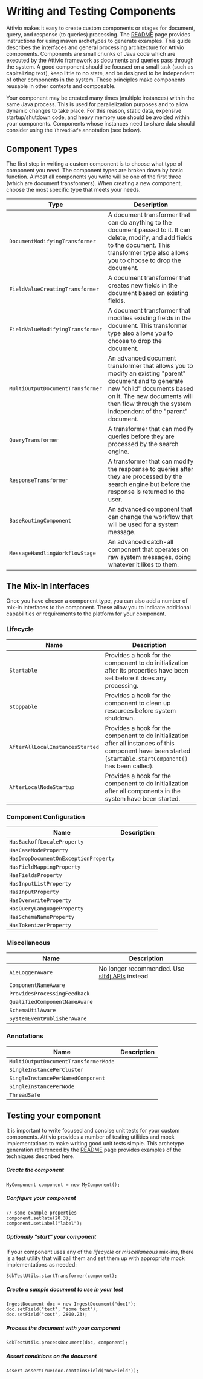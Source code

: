# Writing and Testing Components

Attivio makes it easy to create custom components or stages for document, query, and response (to queries) processing.  The [README](https://github.com/attivio/sdk/blob/5.2/README.md) page provides instructions for using maven archetypes to generate examples.  This guide describes the interfaces and general processing architecture for Attivio components.  Components are small chunks of Java code which are executed by the Attivio framework as documents and queries pass through the system.  A good component should be focused on a small task (such as capitalizing text), keep little to no state, and be designed to be independent of other components in the system.  These principles make components reusable in other contexts and composable.

Your component may be created many times (multiple instances) within the same Java process.  This is used for parallelization purposes and to allow dynamic changes to take place.  For this reason, static data, expensive startup/shutdown code, and heavy memory use should be avoided within your components.  Components whose instances need to share data should consider using the `ThreadSafe` annotation (see below).

## Component Types

The first step in writing a custom component is to choose what type of component you need.  The component types are broken down by basic function.  Almost all components you write will be one of the first three (which are document transformers).  When creating a new component, choose the most specific type that meets your needs.

| Type | Description |
| --- | --- |
| `DocumentModifyingTransformer` | A document transformer that can do anything to the document passed to it.  It can delete, modify, and add fields to the document.  This transformer type also allows you to choose to drop the document. |
| `FieldValueCreatingTransformer` | A document transformer that creates new fields in the document based on existing fields. |
| `FieldValueModifyingTransformer` | A document transformer that modifies existing fields in the document.  This transformer type also allows you to choose to drop the document. |
| `MultiOutputDocumentTransformer` | An advanced document transformer that allows you to modify an existing "parent" document and to generate new "child" documents based on it.  The new documents will then flow through the system independent of the "parent" document. |
| `QueryTransformer` | A transformer that can modify queries before they are processed by the search engine. |
| `ResponseTransformer` | A transformer that can modify the resposnse to queries after they are processed by the search engine but before the response is returned to the user. |
| `BaseRoutingComponent` | An advanced component that can change the workflow that will be used for a system message. |
| `MessageHandlingWorkflowStage` | An advanced catch-all component that operates on raw system messages, doing whatever it likes to them. |


## The Mix-In Interfaces

Once you have chosen a component type, you can also add a number of mix-in interfaces to the component.  These allow you to indicate additional capabilities or requirements to the platform for your component.

### Lifecycle

| Name | Description |
| --- | --- |
| `Startable` | Provides a hook for the component to do initialization after its properties have been set before it does any processing. |
| `Stoppable` | Provides a hook for the component to clean up resources before system shutdown. |
| `AfterAllLocalInstancesStarted` | Provides a hook for the component to do initialization after all instances of this component have been started (`Startable.startComponent()` has been called). |
| `AfterLocalNodeStartup` | Provides a hook for the component to do initialization after all components in the system have been started. |

### Component Configuration

| Name | Description |
| --- | --- |
| `HasBackoffLocaleProperty` | |
| `HasCaseModeProperty` | |
| `HasDropDocumentOnExceptionProperty` | |
| `HasFieldMappingProperty` | |
| `HasFieldsProperty` | |
| `HasInputListProperty` | |
| `HasInputProperty` | |
| `HasOverwriteProperty` | |
| `HasQueryLanguageProperty` | |
| `HasSchemaNameProperty` | |
| `HasTokenizerProperty` | |

### Miscellaneous

| Name | Description |
| --- | --- |
| `AieLoggerAware` | No longer recommended.  Use [slf4j APIs](https://www.slf4j.org/api/org/slf4j/Logger.html) instead |
| `ComponentNameAware` | |
| `ProvidesProcessingFeedback` | |
| `QualifiedComponentNameAware` | |
| `SchemaUtilAware` | |
| `SystemEventPublisherAware` | |

### Annotations

| Name | Description |
| --- | --- |
| `MultiOutputDocumentTransformerMode` | |
| `SingleInstancePerCluster` | |
| `SingleInstancePerNamedComponent` | |
| `SingleInstancePerNode` | |
| `ThreadSafe` | |

## Testing your component

It is important to write focused and concise unit tests for your custom components.  Attivio provides a number of testing utilities and mock implementations to make writing good unit tests simple.  This archetype generation referenced by the [README](https://github.com/attivio/sdk/blob/5.2/README.md) page provides examples of the techniques described here.

##### Create the component

    MyComponent component = new MyComponent();

##### Configure your component

    // some example properties
    component.setRate(20.3);
    component.setLabel("label");

##### Optionally "start" your component

If your component uses any of the *lifecycle* or *miscellaneous* mix-ins, there is a test utility that will call them and set them up with appropriate mock implementations as needed:

    SdkTestUtils.startTransformer(component);

##### Create a sample document to use in your test

    IngestDocument doc = new IngestDocument("doc1");
    doc.setField("text", "some text");
    doc.setField("cost", 2800.23);

##### Process the document with your component

    SdkTestUtils.processDocument(doc, component);

##### Assert conditions on the document

    Assert.assertTrue(doc.containsField("newField"));

